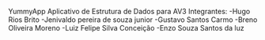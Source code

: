Y u m m y A p p 
Aplicativo de Estrutura de Dados para AV3
Integrantes:
-Hugo Rios Brito
-Jenivaldo pereira de souza junior
-Gustavo Santos Carmo 
-Breno Oliveira Moreno
-Luiz Felipe Silva Conceição
-Enzo Souza Santos da luz
 
